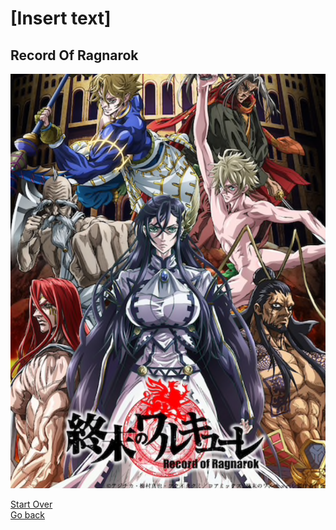 # [Insert text]
## Record Of Ragnarok
<a herf="https://animekisa.tv/shuumatsu-no-walkre"><img src="record-of-ragnarok.png"></a>

[Start Over](../README.md) <br>
[Go back](fantasy.md)